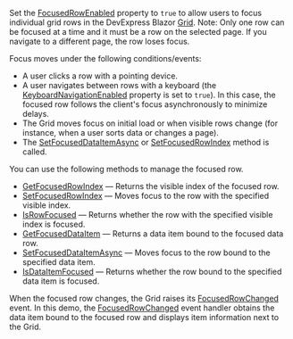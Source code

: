 Set the [FocusedRowEnabled](https://docs.devexpress.com/Blazor/DevExpress.Blazor.DxGrid.FocusedRowEnabled) property to `true` to allow users to focus individual grid rows in the DevExpress Blazor [Grid](https://docs.devexpress.com/Blazor/403143/grid). Note: Only one row can be focused at a time and it must be a row on the selected page. If you navigate to a different page, the row loses focus.

Focus moves under the following conditions/events:

* A user clicks a row with a pointing device.
* A user navigates between rows with a keyboard (the [KeyboardNavigationEnabled](https://docs.devexpress.com/Blazor/DevExpress.Blazor.DxGrid.KeyboardNavigationEnabled) property is set to `true`). In this case, the focused row follows the client's focus asynchronously to minimize delays.
* The Grid moves focus on initial load or when visible rows change (for instance, when a user sorts data or changes a page).
* The [SetFocusedDataItemAsync](https://docs.devexpress.com/Blazor/DevExpress.Blazor.DxGrid.SetFocusedDataItemAsync(System.Object)) or [SetFocusedRowIndex](https://docs.devexpress.com/Blazor/DevExpress.Blazor.DxGrid.SetFocusedRowIndex(System.Int32)) method is called.

You can use the following methods to manage the focused row.

* [GetFocusedRowIndex](https://docs.devexpress.com/Blazor/DevExpress.Blazor.DxGrid.GetFocusedRowIndex) — Returns the visible index of the focused row.
* [SetFocusedRowIndex](https://docs.devexpress.com/Blazor/DevExpress.Blazor.DxGrid.SetFocusedRowIndex(System.Int32)) — Moves focus to the row with the specified visible index.
* [IsRowFocused](https://docs.devexpress.com/Blazor/DevExpress.Blazor.DxGrid.IsRowFocused(System.Int32)) — Returns whether the row with the specified visible index is focused.
* [GetFocusedDataItem](https://docs.devexpress.com/Blazor/DevExpress.Blazor.DxGrid.GetFocusedDataItem) — Returns a data item bound to the focused data row.
* [SetFocusedDataItemAsync](https://docs.devexpress.com/Blazor/DevExpress.Blazor.DxGrid.SetFocusedDataItemAsync(System.Object)) — Moves focus to the row bound to the specified data item.
* [IsDataItemFocused](https://docs.devexpress.com/Blazor/DevExpress.Blazor.DxGrid.IsDataItemFocused(System.Object)) — Returns whether the row bound to the specified data item is focused.

When the focused row changes, the Grid raises its [FocusedRowChanged](https://docs.devexpress.com/Blazor/DevExpress.Blazor.DxGrid.FocusedRowChanged) event. In this demo, the [FocusedRowChanged](https://docs.devexpress.com/Blazor/DevExpress.Blazor.DxGrid.FocusedRowChanged) event handler obtains the data item bound to the focused row and displays item information next to the Grid.
